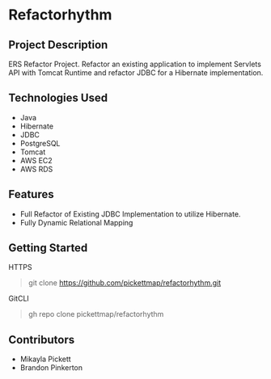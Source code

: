 
# Refactorhythm

## Project Description

ERS Refactor Project. Refactor an existing application to implement Servlets API with Tomcat Runtime and refactor JDBC for a Hibernate implementation.

## Technologies Used

* Java
* Hibernate
* JDBC
* PostgreSQL
* Tomcat
* AWS EC2
* AWS RDS

## Features
* Full Refactor of Existing JDBC Implementation to utilize Hibernate.
* Fully Dynamic Relational Mapping

## Getting Started

HTTPS
> git clone https://github.com/pickettmap/refactorhythm.git

GitCLI
> gh repo clone pickettmap/refactorhythm

## Contributors

* Mikayla Pickett
* Brandon Pinkerton
